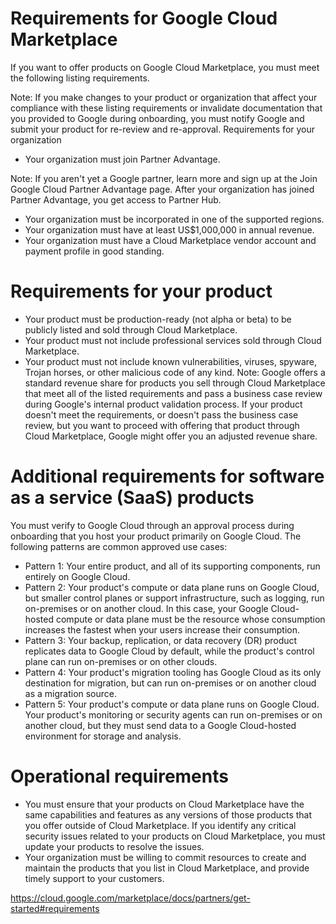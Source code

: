# Requirements for Google Cloud Marketplace 


If you want to offer products on Google Cloud Marketplace, you must meet the following listing requirements.

Note: If you make changes to your product or organization that affect your compliance with these listing requirements or invalidate documentation that you provided to Google during onboarding, you must notify Google and submit your product for re-review and re-approval.
Requirements for your organization

- Your organization must join Partner Advantage.

Note: If you aren't yet a Google partner, learn more and sign up at the Join Google Cloud Partner Advantage page.
After your organization has joined Partner Advantage, you get access to Partner Hub.
- Your organization must be incorporated in one of the supported regions.
- Your organization must have at least US$1,000,000 in annual revenue.
- Your organization must have a Cloud Marketplace vendor account and payment profile in good standing.

# Requirements for your product

- Your product must be production-ready (not alpha or beta) to be publicly listed and sold through Cloud Marketplace.
- Your product must not include professional services sold through Cloud Marketplace.
- Your product must not include known vulnerabilities, viruses, spyware, Trojan horses, or other malicious code of any kind.
Note: Google offers a standard revenue share for products you sell through Cloud Marketplace that meet all of the listed requirements and pass a business case review during Google's internal product validation process. If your product doesn't meet the requirements, or doesn't pass the business case review, but you want to proceed with offering that product through Cloud Marketplace, Google might offer you an adjusted revenue share.

# Additional requirements for software as a service (SaaS) products

You must verify to Google Cloud through an approval process during onboarding that you host your product primarily on Google Cloud. The following patterns are common approved use cases:

- Pattern 1: Your entire product, and all of its supporting components, run entirely on Google Cloud.
- Pattern 2: Your product's compute or data plane runs on Google Cloud, but smaller control planes or support infrastructure, such as logging, run on-premises or on another cloud. In this case, your Google Cloud-hosted compute or data plane must be the resource whose consumption increases the fastest when your users increase their consumption.
- Pattern 3: Your backup, replication, or data recovery (DR) product replicates data to Google Cloud by default, while the product's control plane can run on-premises or on other clouds.
- Pattern 4: Your product's migration tooling has Google Cloud as its only destination for migration, but can run on-premises or on another cloud as a migration source.
- Pattern 5: Your product's compute or data plane runs on Google Cloud. Your product's monitoring or security agents can run on-premises or on another cloud, but they must send data to a Google Cloud-hosted environment for storage and analysis.

# Operational requirements

- You must ensure that your products on Cloud Marketplace have the same capabilities and features as any versions of those products that you offer outside of Cloud Marketplace.
If you identify any critical security issues related to your products on Cloud Marketplace, you must update your products to resolve the issues.
- Your organization must be willing to commit resources to create and maintain the products that you list in Cloud Marketplace, and provide timely support to your customers.

https://cloud.google.com/marketplace/docs/partners/get-started#requirements
